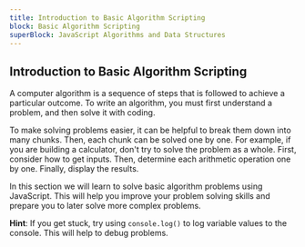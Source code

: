 ```yaml
---
title: Introduction to Basic Algorithm Scripting
block: Basic Algorithm Scripting
superBlock: JavaScript Algorithms and Data Structures
---
```


## Introduction to Basic Algorithm Scripting

A computer algorithm is a sequence of steps that is followed to achieve a particular outcome. To write an algorithm, you must first understand a problem, and then solve it with coding.

To make solving problems easier, it can be helpful to break them down into many chunks. Then, each chunk can be solved one by one. For example, if you are building a calculator, don't try to solve the problem as a whole. First, consider how to get inputs. Then, determine each arithmetic operation one by one. Finally, display the results.

In this section we will learn to solve basic algorithm problems using JavaScript. This will help you improve your problem solving skills and prepare you to later solve more complex problems.

**Hint**: If you get stuck, try using `console.log()` to log variable values to the console. This will help to debug problems.
